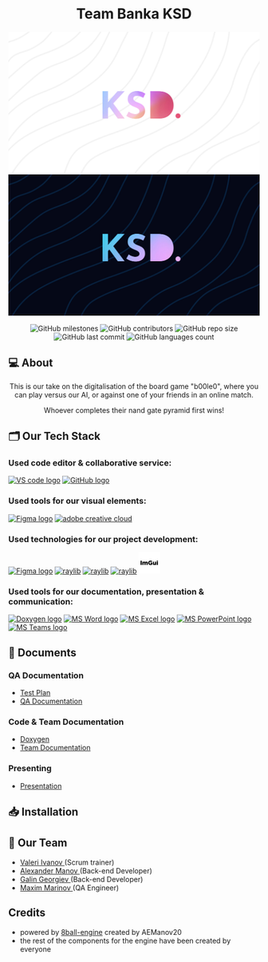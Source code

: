<h1 align="center">Team Banka KSD</h1>

<p align="center">
    <img src="res/img/banners/ksd-banner-light.jpg#gh-light-mode-only"/>
    <img src="res/img/banners/ksd-banner-dark.jpg#gh-dark-mode-only"/>
</p>

<p align = "center">
    <img alt="GitHub milestones" src="https://img.shields.io/github/milestones/all/VTIvanov20/banka-ksd?style=flat-square">
    <img alt="GitHub contributors" src="https://img.shields.io/github/contributors/VTIvanov20/banka-ksd?style=flat-square">
    <img alt="GitHub repo size" src="https://img.shields.io/github/repo-size/VTIvanov20/banka-ksd?style=flat-square">
    <img alt="GitHub last commit" src="https://img.shields.io/github/last-commit/VTIvanov20/banka-ksd?style=flat-square">
    <img alt="GitHub languages count"src="https://img.shields.io/github/languages/count/VTIvanov20/banka-ksd?style=flat-square">
<br>

## 💻 About
<p align="center">This is our take on the digitalisation of the board game "b00le0", where you can play versus our AI, or against one of your friends in an online match.</p>
<p align="center">Whoever completes their nand gate pyramid first wins!</p>

## 🗂️ Our Tech Stack
### Used code editor & collaborative service:
<p align="left">
    <a href="https://code.visualstudio.com/"><img src="https://img.icons8.com/color/344/visual-studio-code-2019.png" alt="VS code logo" width=48px /></a>
    <a href="https://github.com/"><img src="https://img.icons8.com/nolan/344/github.png" alt="GitHub logo" width=52px /></a>
</p>

### Used tools for our visual elements:
<p align="left">
    <a href="https://www.figma.com/"><img src="https://img.icons8.com/color/344/figma--v1.png" alt="Figma logo" width=48px/></a>
    <a href="https://www.adobe.com/creativecloud.html"><img src="https://www.adobe.com/content/dam/shared/images/product-icons/svg/creative-cloud.svg" alt="adobe creative cloud" width=48px /></a>
</p>

### Used technologies for our project development:
<p align="left">
    <a href="https://www.cplusplus.com/"><img src="https://www.rockodilegames.com/wp-content/uploads/2018/09/c-plus-plus-logo.png" alt="Figma logo" width=48px/></a>
    <a href="https://www.python.org/"><img src="https://img.icons8.com/color/344/python--v1.png" alt="raylib" width=48px /></a>
    <a href="https://github.com/TheBrightSide/codename-8ball-engine"><img src="https://i.imgur.com/OQvonLA.png" alt="raylib" width=48px /></a>
    <a href="https://www.raylib.com/"><img src="https://upload.wikimedia.org/wikipedia/commons/f/f4/Raylib_logo.png" alt="raylib" width=48px /></a>
    <a href="https://www.dearimgui.org/"><img src="https://raw.githubusercontent.com/simongeilfus/Cinder-ImGui/master/cinderblock.png" alt="Figma logo" width=43px/></a>
</p>

### Used tools for our documentation, presentation & communication:
<p align="left">
    <a href="https://www.doxygen.nl/"><img src="https://images-wixmp-ed30a86b8c4ca887773594c2.wixmp.com/i/6ac1857f-f453-48fa-b3b9-4033de693b17/dbd0jys-fde5ad33-8c95-4dea-83fc-56c72aea2eb1.png" alt="Doxygen logo" width=42px /></a>
    <a href="https://www.microsoft.com/en-ww/microsoft-365/word"><img src="https://img.icons8.com/color/344/ms-word.png" alt="MS Word logo" width=48px /></a>
    <a href="https://www.microsoft.com/en-ww/microsoft-365/excel"><img src="https://img.icons8.com/color/344/ms-excel.png" alt="MS Excel logo" width=48px /></a>
    <a href="https://www.microsoft.com/en-ww/microsoft-365/powerpoint"><img src="https://img.icons8.com/color/344/ms-powerpoint.png" alt="MS PowerPoint logo" width=48px /></a>
    <a href="https://www.microsoft.com/en/microsoft-teams/group-chat-software"><img src="https://img.icons8.com/color/344/microsoft-teams.png" alt = "MS Teams logo" width=46px /></a>
</p>

## 📄 Documents
### QA Documentation
  - [Test Plan](https://codingburgas-my.sharepoint.com/:w:/g/personal/mmmarinov20_codingburgas_bg/EeD7jO835_RCuwrzUUf1rR4BOu9SfPDFHS1_5PKnmHc0wA?e=CzQkOa)
  - [QA Documentation](https://codingburgas-my.sharepoint.com/:x:/g/personal/mmmarinov20_codingburgas_bg/ETdkmjILzaxMlQJXpbLyAt4BXELspmsbYYRs7hyqzAoYmA?e=YFWlK1)

### Code & Team Documentation
  - [Doxygen]()
  - [Team Documentation](https://codingburgas-my.sharepoint.com/:w:/g/personal/mmmarinov20_codingburgas_bg/EQW4FjkcMSlKsHJdgFD9ZNgBRjqL-YJlKYuJwjW257MJWg?e=g1Iryv)

### Presenting
  - [Presentation]()

## 📥 Installation

## 🧒 Our Team

- <a href = "https://github.com/VTIvanov20"> Valeri Ivanov </a> (Scrum trainer)
- <a href = "https://github.com/AEManov20"> Alexander Manov </a> (Back-end Developer)
- <a href = "https://github.com/GGGeorgiev20"> Galin Georgiev </a> (Back-end Developer)
- <a href = "https://github.com/MMMarinov20"> Maxim Marinov </a> (QA Engineer)


## Credits
- powered by [8ball-engine](https://github.com/TheBrightSide/codename-8ball-engine) created by AEManov20
- the rest of the components for the engine have been created by everyone